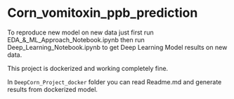 # Corn_vomitoxin_ppb_prediction

To reproduce new model on new data just first run EDA_&_ML_Approach_Notebook.ipynb then run Deep_Learning_Notebook.ipynb to get Deep Learning Model results on new data.

This project is dockerized and working completely fine.

In `DeepCorn_Project_docker` folder you can read Readme.md and generate results from dockerized model.